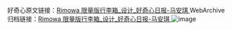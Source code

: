 好奇心原文链接：[Rimowa 限量版行李箱_设计_好奇心日报-马安琪 ](https://www.qdaily.com/articles/11535.html)
WebArchive归档链接：[Rimowa 限量版行李箱_设计_好奇心日报-马安琪 ](http://web.archive.org/web/20190623170715/https://www.qdaily.com/articles/11535.html)
![image](http://ww3.sinaimg.cn/large/007d5XDply1g3wabmdy5qj30u02ze4g3)